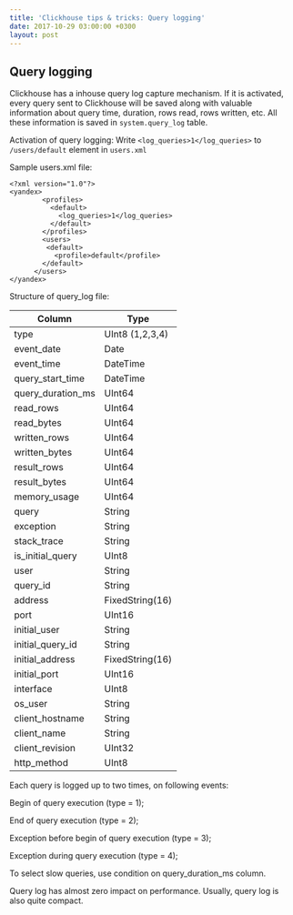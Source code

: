```yaml
---
title: 'Clickhouse tips & tricks: Query logging'
date: 2017-10-29 03:00:00 +0300
layout: post
---
```


## Query logging

Clickhouse has a inhouse query log capture mechanism. If it is activated, every query sent to Clickhouse will be saved along with valuable information about query time, duration, rows read, rows written, etc. All these information is saved in `system.query_log` table.

Activation of query logging:
Write `<log_queries>1</log_queries>`  to `/users/default` element in `users.xml`

Sample users.xml file:

    <?xml version="1.0"?>
    <yandex>
            <profiles>
              <default>
                <log_queries>1</log_queries>
              </default>
            </profiles>
            <users>
             <default>
               <profile>default</profile>
            </default>
          </users>
    </yandex>

Structure of query_log file:

|Column|Type|
|---|---|
|type | UInt8 (1,2,3,4)|
|event_date | Date |
|event_time | DateTime |
|query_start_time | DateTime |
|query_duration_ms | UInt64 |
|read_rows | UInt64 |
|read_bytes | UInt64 |
|written_rows | UInt64 |
|written_bytes | UInt64 |
|result_rows | UInt64 |
|result_bytes | UInt64 |
|memory_usage | UInt64 |
|query | String |
|exception | String |
|stack_trace | String |
|is_initial_query | UInt8 |
|user | String |
|query_id | String |
|address | FixedString(16) |
|port | UInt16 |
|initial_user | String |
|initial_query_id | String |
|initial_address | FixedString(16) |
|initial_port | UInt16 |
|interface | UInt8 |
|os_user | String |
|client_hostname | String |
|client_name | String |
|client_revision | UInt32 |
|http_method | UInt8 |

Each query is logged up to two times, on following events:

Begin of query execution (type = 1);

End of query execution (type = 2);

Exception before begin of query execution (type = 3);

Exception during query execution (type = 4);

To select slow queries, use condition on query_duration_ms column.

Query log has almost zero impact on performance.
Usually, query log is also quite compact.
